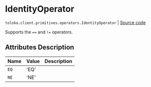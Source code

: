 # IdentityOperator
`toloka.client.primitives.operators.IdentityOperator` | [Source code](https://github.com/Toloka/toloka-kit/blob/v1.1.4/src/client/primitives/operators.py#L67)

Supports the `==` and `!=` operators.

## Attributes Description

| Name | Value | Description |
| :------| :-----------| :----------| 
`EQ`|'EQ'|
`NE`|'NE'|
